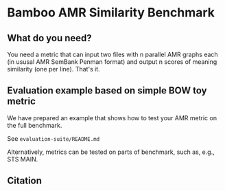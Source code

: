 # Bamboo AMR Similarity Benchmark

## What do you need?

You need a metric that can input two files 
with n parallel AMR graphs each (in ususal AMR SemBank Penman format) 
and output n scores of meaning similarity (one per line). That's it.

## Evaluation example based on simple BOW toy metric

We have prepared an example that shows how to test your AMR metric on the full benchmark.

See `evaluation-suite/README.md`

Alternatively, metrics can be tested on parts of benchmark, such as, e.g., STS MAIN.

## Citation





